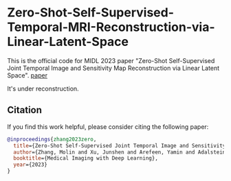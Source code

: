 # Zero-Shot-Self-Supervised-Temporal-MRI-Reconstruction-via-Linear-Latent-Space
This is the official code for MIDL 2023 paper "Zero-Shot Self-Supervised Joint Temporal Image and Sensitivity Map Reconstruction via Linear Latent Space". [paper](https://arxiv.org/abs/2303.02254)

It's under reconstruction.

## Citation

If you find this work helpful, please consider citing the following paper:

```bibtex
@inproceedings{zhang2023zero,
  title={Zero-Shot Self-Supervised Joint Temporal Image and Sensitivity Map Reconstruction via Linear Latent Space},
  author={Zhang, Molin and Xu, Junshen and Arefeen, Yamin and Adalsteinsson, Elfar},
  booktitle={Medical Imaging with Deep Learning},
  year={2023}
}
```
